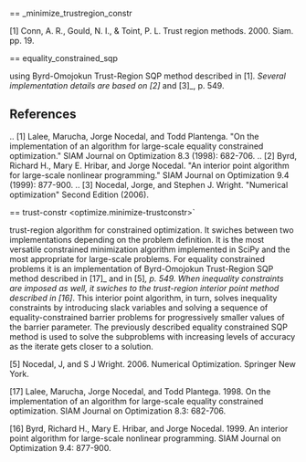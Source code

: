 
==  _minimize_trustregion_constr

[1] Conn, A. R., Gould, N. I., & Toint, P. L. Trust region
    methods. 2000. Siam. pp. 19.


== equality_constrained_sqp

using Byrd-Omojokun Trust-Region SQP method described in [1]_. Several
implementation details are based on [2]_ and [3]_, p. 549.

References
----------
.. [1] Lalee, Marucha, Jorge Nocedal, and Todd Plantenga. "On the
       implementation of an algorithm for large-scale equality
       constrained optimization." SIAM Journal on
       Optimization 8.3 (1998): 682-706.
.. [2] Byrd, Richard H., Mary E. Hribar, and Jorge Nocedal.
       "An interior point algorithm for large-scale nonlinear
       programming." SIAM Journal on Optimization 9.4 (1999): 877-900.
.. [3] Nocedal, Jorge, and Stephen J. Wright. "Numerical optimization"
       Second Edition (2006).

== trust-constr <optimize.minimize-trustconstr>`

trust-region algorithm for constrained optimization. It swiches
between two implementations depending on the problem definition.  It
is the most versatile constrained minimization algorithm implemented
in SciPy and the most appropriate for large-scale problems.  For
equality constrained problems it is an implementation of Byrd-Omojokun
Trust-Region SQP method described in [17]_ and in [5]_, p. 549. When
inequality constraints are imposed as well, it swiches to the
trust-region interior point method described in [16]_. This interior
point algorithm, in turn, solves inequality constraints by introducing
slack variables and solving a sequence of equality-constrained barrier
problems for progressively smaller values of the barrier parameter.
The previously described equality constrained SQP method is used to
solve the subproblems with increasing levels of accuracy as the
iterate gets closer to a solution.

[5] Nocedal, J, and S J Wright. 2006. Numerical Optimization.
Springer New York.

[17] Lalee, Marucha, Jorge Nocedal, and Todd Plantega. 1998. On the
implementation of an algorithm for large-scale equality constrained
optimization. SIAM Journal on Optimization 8.3: 682-706.

[16] Byrd, Richard H., Mary E. Hribar, and Jorge Nocedal. 1999.
An interior point algorithm for large-scale nonlinear  programming.
SIAM Journal on Optimization 9.4: 877-900.

